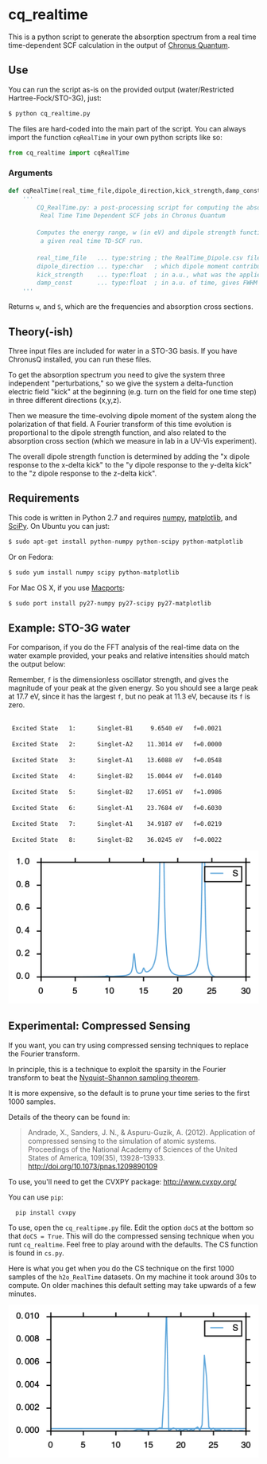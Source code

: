 # cq_realtime 

This is a python script to generate the absorption spectrum from a real time time-dependent SCF calculation in the output of [Chronus Quantum](https://github.com/liresearchgroup/chronusq_public).

## Use

You can run the script as-is on the provided output (water/Restricted Hartree-Fock/STO-3G), just:

```bash
$ python cq_realtime.py
```

The files are hard-coded into the main part of the script. You can always import the function `cqRealTime` in your own python scripts like so:
```python
from cq_realtime import cqRealTime
``` 

### Arguments
```python
def cqRealTime(real_time_file,dipole_direction,kick_strength,damp_const):
    '''
        CQ_RealTime.py: a post-processing script for computing the absorption spectrum of
         Real Time Time Dependent SCF jobs in Chronus Quantum

        Computes the energy range, w (in eV) and dipole strength function S(w) for
         a given real time TD-SCF run.

        real_time_file   ... type:string ; the RealTime_Dipole.csv file from a ChronusQ run
        dipole_direction ... type:char   ; which dipole moment contribution is computed (e.g. 'x','y', or 'z')
        kick_strength    ... type:float  ; in a.u., what was the applied field strength (e.g. 0.0001 au)
        damp_const       ... type:float  ; in a.u. of time, gives FWHM of 2/damp_const
    '''
```

Returns `w`, and `S`, which are the frequencies and absorption cross sections.

## Theory(-ish)

Three input files are included for water in a STO-3G basis. If you have ChronusQ installed, you can run these files.

To get the absorption spectrum you need to give the system three independent "perturbations," so we give the system a delta-function electric field "kick" at the beginning (e.g. turn on the field for one time step) in three different directions (x,y,z).

Then we measure the time-evolving dipole moment of the system along the polarization of that field. A Fourier transform of this time evolution is proportional to the dipole strength function, and also related to the absorption cross section (which we measure in lab in a UV-Vis experiment).

The overall dipole strength function is determined by adding the "x dipole response to the x-delta kick" to the "y dipole response to the y-delta kick" to the "z dipole response to the z-delta kick".

## Requirements

This code is written in Python 2.7 and requires [numpy](http://www.numpy.org/), [matplotlib](http://matplotlib.org/), and [SciPy](http://www.scipy.org/). On Ubuntu you can just: 

```bash
$ sudo apt-get install python-numpy python-scipy python-matplotlib 
```

Or on Fedora:
```bash
$ sudo yum install numpy scipy python-matplotlib 
```

For Mac OS X, if you use [Macports](http://www.macports.org/):
```bash
$ sudo port install py27-numpy py27-scipy py27-matplotlib 
```

## Example: STO-3G water
For comparison, if you do the FFT analysis of the real-time data on the water example provided, your peaks and relative intensities should match the output below:

Remember, `f` is the dimensionless oscillator strength, and gives the magnitude of your peak at the given energy. So you should see a large peak at 17.7 eV, since it has the largest `f`, but no peak at 11.3 eV, because its `f` is zero.

``` 

 Excited State   1:      Singlet-B1     9.6540 eV   f=0.0021 

 Excited State   2:      Singlet-A2    11.3014 eV   f=0.0000 

 Excited State   3:      Singlet-A1    13.6088 eV   f=0.0548 

 Excited State   4:      Singlet-B2    15.0044 eV   f=0.0140 

 Excited State   5:      Singlet-B2    17.6951 eV   f=1.0986 

 Excited State   6:      Singlet-A1    23.7684 eV   f=0.6030 

 Excited State   7:      Singlet-A1    34.9187 eV   f=0.0219

 Excited State   8:      Singlet-B2    36.0245 eV   f=0.0022 

```

![h2o absorption spectra](h2o_absorption.png)

## Experimental: Compressed Sensing
If you want, you can try using compressed sensing techniques to replace the Fourier transform.

In principle, this is a technique to exploit the sparsity in the Fourier transform to beat the [Nyquist–Shannon sampling theorem](https://en.wikipedia.org/wiki/Nyquist%E2%80%93Shannon_sampling_theorem).

It is more expensive, so the default is to prune your time series to the first 1000 samples.

Details of the theory can be found in:
 
>Andrade, X., Sanders, J. N., & Aspuru-Guzik, A. (2012). Application of compressed sensing to the simulation of atomic systems. Proceedings of the National Academy of Sciences of the United States of America, 109(35), 13928–13933. http://doi.org/10.1073/pnas.1209890109

To use, you'll need to get the CVXPY package: http://www.cvxpy.org/

You can use `pip`:

```
  pip install cvxpy
```

To use, open the `cq_realtipme.py` file. Edit the option `doCS` at the bottom so that `doCS = True`. This will do the compressed sensing technique when you runt `cq_realtime`. Feel free to play around with the defaults. The CS function is found in `cs.py`. 

Here is what you get when you do the CS technique on the first 1000 samples of the `h2o_RealTime` datasets. On my machine it took around 30s to compute. On older machines this default setting may take upwards of a few minutes.

![h2o CS absorption spectra](h2o_cs.png)





